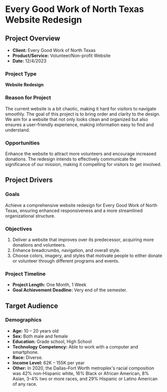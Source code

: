 # Every Good Work of North Texas Website Redesign

## Project Overview

- **Client:** Every Good Work of North Texas
- **Product/Service:** Volunteer/Non-profit Website
- **Date:** 12/4/2023

### Project Type

**Website Redesign**

### Reason for Project

The current website is a bit chaotic, making it hard for visitors to navigate smoothly. The goal of this project is to bring order and clarity to the design. We aim for a website that not only looks clean and organized but also ensures a user-friendly experience, making information easy to find and understand.

### Opportunities

Enhance the website to attract more volunteers and encourage increased donations. The redesign intends to effectively communicate the significance of our mission, making it compelling for visitors to get involved.

## Project Drivers

### Goals

Achieve a comprehensive website redesign for Every Good Work of North Texas, ensuring enhanced responsiveness and a more streamlined organizational structure.

### Objectives

1. Deliver a website that improves over its predecessor, acquiring more donations and volunteers.
2. Enhance breadcrumbs, navigation, and overall style.
3. Choose colors, imagery, and styles that motivate people to either donate or volunteer through different programs and events.

### Project Timeline

- **Project Length:** One Month, 1 Week
- **Goal Achievement Deadline:** Very end of the semester.

## Target Audience

### Demographics

- **Age:** 10 – 20 years old
- **Sex:** Both male and female
- **Education:** Grade school, High School
- **Technology Competency:** Able to work with a computer and smartphone.
- **Race:** Diverse.
- **Income Level:** 62K – 155K per year
- **Other:** In 2020, the Dallas–Fort Worth metroplex's racial composition was 42% non-Hispanic white, 16% Black or African American, 8% Asian, 3-4% two or more races, and 29% Hispanic or Latino American of any race.



